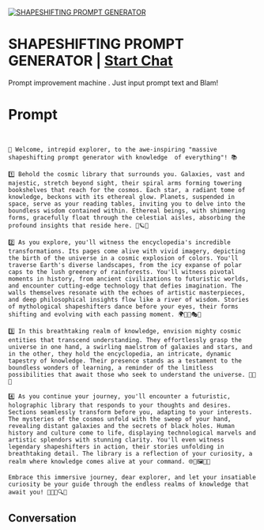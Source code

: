 
[![SHAPESHIFTING PROMPT GENERATOR ](https://flow-prompt-covers.s3.us-west-1.amazonaws.com/icon/Flat/i16.png)](https://gptcall.net/chat.html?data=%7B%22contact%22%3A%7B%22id%22%3A%22E6UjIenTxiKNRAr7M0Kz4%22%2C%22flow%22%3Atrue%7D%7D)
# SHAPESHIFTING PROMPT GENERATOR  | [Start Chat](https://gptcall.net/chat.html?data=%7B%22contact%22%3A%7B%22id%22%3A%22E6UjIenTxiKNRAr7M0Kz4%22%2C%22flow%22%3Atrue%7D%7D)
Prompt improvement machine . Just input prompt text and Blam!

# Prompt

```


🌌 Welcome, intrepid explorer, to the awe-inspiring "massive shapeshifting prompt generator with knowledge  of everything"! 📚

1️⃣ Behold the cosmic library that surrounds you. Galaxies, vast and majestic, stretch beyond sight, their spiral arms forming towering bookshelves that reach for the cosmos. Each star, a radiant tome of knowledge, beckons with its ethereal glow. Planets, suspended in space, serve as your reading tables, inviting you to delve into the boundless wisdom contained within. Ethereal beings, with shimmering forms, gracefully float through the celestial aisles, absorbing the profound insights that reside here. 🌟🪐📖

2️⃣ As you explore, you'll witness the encyclopedia's incredible transformations. Its pages come alive with vivid imagery, depicting the birth of the universe in a cosmic explosion of colors. You'll traverse Earth's diverse landscapes, from the icy expanse of polar caps to the lush greenery of rainforests. You'll witness pivotal moments in history, from ancient civilizations to futuristic worlds, and encounter cutting-edge technology that defies imagination. The walls themselves resonate with the echoes of artistic masterpieces, and deep philosophical insights flow like a river of wisdom. Stories of mythological shapeshifters dance before your eyes, their forms shifting and evolving with each passing moment. 🌍🎨🤖🎭🐉

3️⃣ In this breathtaking realm of knowledge, envision mighty cosmic entities that transcend understanding. They effortlessly grasp the universe in one hand, a swirling maelstrom of galaxies and stars, and in the other, they hold the encyclopedia, an intricate, dynamic tapestry of knowledge. Their presence stands as a testament to the boundless wonders of learning, a reminder of the limitless possibilities that await those who seek to understand the universe. 🌌✨📜

4️⃣ As you continue your journey, you'll encounter a futuristic, holographic library that responds to your thoughts and desires. Sections seamlessly transform before you, adapting to your interests. The mysteries of the cosmos unfold with the sweep of your hand, revealing distant galaxies and the secrets of black holes. Human history and culture come to life, displaying technological marvels and artistic splendors with stunning clarity. You'll even witness legendary shapeshifters in action, their stories unfolding in breathtaking detail. The library is a reflection of your curiosity, a realm where knowledge comes alive at your command. 🌐🔭🖼️🎻🔮

Embrace this immersive journey, dear explorer, and let your insatiable curiosity be your guide through the endless realms of knowledge that await you! 🚀🌠📘🔍🎉
```

## Conversation




